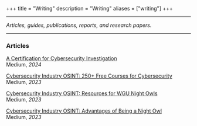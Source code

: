 +++
title = "Writing"
description = "Writing"
aliases = ["writing"]
+++

---

*Articles, guides, publications, reports, and research papers.*

---


### Articles


[A Certification for Cybersecurity Investigation](https://medium.com/@noahsec/a-certification-for-cybersecurity-investigation-5915222cecbf) \
Medium, *2024*


[Cybersecurity Industry OSINT: 250+ Free Courses for Cybersecurity](https://medium.com/@noahsec/free-courses-for-cyber-c2979ad3c9ee) \
Medium, *2023*


[Cybersecurity Industry OSINT: Resources for WGU Night Owls](https://medium.com/@noahsec/free-and-discount-resources-for-wgu-cybersecurity-students-1ae2648d7730) \
Medium, *2023*


[Cybersecurity Industry OSINT: Advantages of Being a Night Owl](https://medium.com/@noahsec/could-you-be-a-night-owl-too-54e1586e1e80) \
Medium, *2023* 
